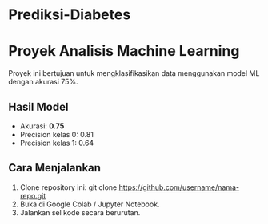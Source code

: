 # Prediksi-Diabetes
# Proyek Analisis Machine Learning
Proyek ini bertujuan untuk mengklasifikasikan data menggunakan model ML dengan akurasi 75%.

## Hasil Model
- Akurasi: **0.75**
- Precision kelas 0: 0.81
- Precision kelas 1: 0.64

## Cara Menjalankan
1. Clone repository ini:
   git clone https://github.com/username/nama-repo.git
2. Buka di Google Colab / Jupyter Notebook.
3. Jalankan sel kode secara berurutan.
